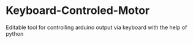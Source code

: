 # Keyboard-Controled-Motor
Editable tool for controlling arduino output via keyboard with the help of python
